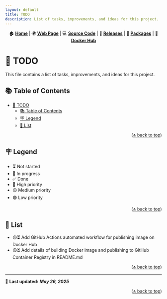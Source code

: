```yaml
---
layout: default
title: TODO
description: List of tasks, improvements, and ideas for this project.
---
```


<!-- markdownlint-disable MD025 MD033 MD041 -->

<a id="readme-top"></a>

<div align=center>

<p>
  🏠 <strong><a href="https://imfsiddiqui.github.io/logkey">Home</a></strong>
  |
  🌍 <strong><a href="https://imfsiddiqui.github.io/logkey">Web Page</a></strong>
  |
  💻 <strong><a href="https://github.com/imfsiddiqui/logkey">Source Code</a></strong>
  |
  🚀 <strong><a href="https://github.com/imfsiddiqui/logkey/releases">Releases</a></strong>
  |
  🎁 <strong><a href="https://github.com/imfsiddiqui?tab=packages&amp;repo_name=logkey">Packages</a></strong>
  |
  🐳 <strong><a href="https://hub.docker.com/r/imfsiddiqui/logkey">Docker Hub</a></strong>
</p>

</div>

# 📝 TODO

This file contains a list of tasks, improvements, and ideas for this project.

## 📚 Table of Contents

- [📝 TODO](#-todo)
  - [📚 Table of Contents](#-table-of-contents)
  - [🪧 Legend](#-legend)
  - [📝 List](#-list)

<p align="right">(<a href="#readme-top">🔝 back to top</a>)</p>

## 🪧 Legend

- ⏳ Not started
- 🔄 In progress
- ✅ Done
- 🔴 High priority
- 🟡 Medium priority
- 🟢 Low priority

<p align="right">(<a href="#readme-top">🔝 back to top</a>)</p>

## 📝 List

- 🟡⏳ Add GitHub Actions automated workflow for publishing image on Docker Hub
- 🟡⏳ Add details of building Docker image and publishing to GitHub Container Registry in README.md

<p align="right">(<a href="#readme-top">🔝 back to top</a>)</p>

---

📌 **Last updated:** ***May 26, 2025***

<p align="right">(<a href="#readme-top">🔝 back to top</a>)</p>
